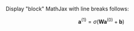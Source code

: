 Display "block" MathJax with line breaks follows:

$$
\mathbf{a}^{(1)} = \sigma(\mathbf{W} \mathbf{a}^{(0)} + \mathbf{b})
$$

